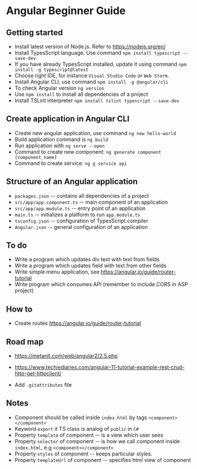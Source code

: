# Angular Beginner Guide

## Getting started

- Install latest version of Node.js. Refer to https://nodejs.org/en/
- Install TypesScript language. Use command `npm install typescript --save-dev`
- If you have already TypesScript installed, update it using command `npm install -g typescript@latest`
- Choose right IDE, for instance `Visual Studio Code` or `Web Storm`.
- Install Angular CLI, use command `npm install -g @angular/cli`
- To check Angular version `ng version`
- Use `npm install` to install all dependencies of a project
- Install TSLint interpreter `npm install tslint typescript --save-dev`

## Create application in Angular CLI

- Create new angular application, use command `ng new hello-world`
- Build application command is `ng build`
- Run application with `ng serve --open`
- Command to create new component: `ng generate component [component_name]`
- Command to create service: `ng g service api`

## Structure of an Angular application

- `packages.json` -- contains all dependencies of a project
- `src/app/app.component.ts` -- main component of an application
- `src/app/app.module.ts` -- entry point of an application
- `main.ts` -- initializes a platform to run `app.module.ts`
- `tsconfig.json` -- configuration of TypesScript compiler
- `Angular.json` -- general configuration of an application

## To do

- Write a program which updates div text with text from fields
- Write a program which updates field with text from other fields
- Write simple menu application, see https://angular.io/guide/router-tutorial
- Write program which consumes API (remember to include CORS in ASP project)

## How to

- Create routes https://angular.io/guide/router-tutorial


## Road map

- https://metanit.com/web/angular2/2.5.php
- https://www.techiediaries.com/angular-11-tutorial-example-rest-crud-http-get-httpclient/

- Add `.gitattributes` file

## Notes

- Component should be called inside `index.html` by tags `<component></component>`
- Keyword `export` it TS class is analog of `public` in `C#`
- Property `template` of component -- is a view which user sees
- Property `selector` of component -- is how we call component inside `index.html`, e.g `<component></component>`
- Property `styles` of component -- keeps particular styles.
- Property `templateUrl` of component -- specifies html view of component

